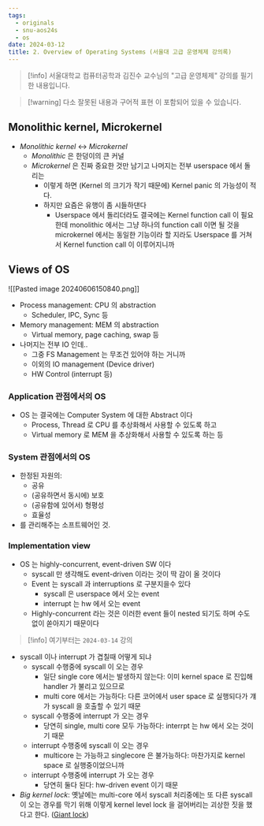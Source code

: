 ```yaml
---
tags:
  - originals
  - snu-aos24s
  - os
date: 2024-03-12
title: 2. Overview of Operating Systems (서울대 고급 운영체제 강의록)
---
```

> [!info] 서울대학교 컴퓨터공학과 김진수 교수님의 "고급 운영체제" 강의를 필기한 내용입니다.

> [!warning] 다소 잘못된 내용과 구어적 표현 이 포함되어 있을 수 있습니다.

## Monolithic kernel, Microkernel

- *Monolithic kernel* <-> *Microkernel*
	- *Monolithic* 은 한덩이의 큰 커널
	- *Microkernel* 은 진짜 중요한 것만 남기고 나머지는 전부 userspace 에서 돌리는
		- 이렇게 하면 (Kernel 의 크기가 작기 때문에) Kernel panic 의 가능성이 적다.
		- 하지만 요즘은 유행이 좀 시들하댄다
			- Userspace 에서 돌리더라도 결국에는 Kernel function call 이 필요한데 monolithic 에서는 그냥 하나의 function call 이면 될 것을 microkernel 에서는 동일한 기능이라 할 지라도 Userspace 를 거쳐서 Kernel function call 이 이루어지니까

## Views of OS

![[Pasted image 20240606150840.png]]

- Process management: CPU 의 abstraction
	- Scheduler, IPC, Sync 등
- Memory management: MEM 의 abstraction
	- Virtual memory, page caching, swap 등
- 나머지는 전부 IO 인데..
	- 그중 FS Management 는 무조건 있어야 하는 거니까
	- 이외의 IO management (Device driver)
	- HW Control (interrupt 등)

### Application 관점에서의 OS

- OS 는 결국에는 Computer System 에 대한 Abstract 이다
	- Process, Thread 로 CPU 를 추상화해서 사용할 수 있도록 하고
	- Virtual memory 로 MEM 을 추상화해서 사용할 수 있도록 하는 등

### System 관점에서의 OS

- 한정된 자원의:
	- 공유
	- (공유하면서 동시에) 보호
	- (공유함에 있어서) 형평성
	- 효율성
- 를 관리해주는 소프트웨어인 것.

### Implementation view

- OS 는 highly-concurrent, event-driven SW 이다
	- syscall 만 생각해도 event-driven 이라는 것이 딱 감이 올 것이다
	- Event 는 syscall 과 interruptions 로 구분지을수 있다
		- syscall 은 userspace 에서 오는 event
		- interrupt 는 hw 에서 오는 event
	- Highly-concurrent 라는 것은 이러한 event 들이 nested 되기도 하며 수도 없이 쏟아지기 때문이다

> [!info] 여기부터는 `2024-03-14` 강의

- syscall 이나 interrupt 가 겹칠때 어떻게 되냐
	- syscall 수행중에 syscall 이 오는 경우
		- 일단 single core 에서는 발생하지 않는다: 이미 kernel space 로 진입해 handler 가 불리고 있으므로
		- multi core 에서는 가능하다: 다른 코어에서 user space 로 실행되다가 걔가 syscall 을 호출할 수 있기 때문
	- syscall 수행중에 interrupt 가 오는 경우
		- 당연히 single, multi core 모두 가능하다: interrpt 는 hw 에서 오는 것이기 때문
	- interrupt 수행중에 syscall 이 오는 경우
		- multicore 는 가능하고 singlecore 은 불가능하다: 마찬가지로 kernel space 로 실행중이었으니까
	- interrupt 수행중에 interrupt 가 오는 경우
		- 당연히 둘다 된다: hw-driven event 이기 때문
- *Big kernel lock*: 옛날에는 multi-core 에서 syscall 처리중에는 또 다른 syscall 이 오는 경우를 막기 위해 이렇게 kernel level lock 을 걸어버리는 괴상한 짓을 했다고 한다. ([Giant lock](https://en.wikipedia.org/wiki/Giant_lock))